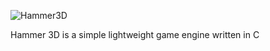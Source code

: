![Hammer3D](https://github.com/user-attachments/assets/ecb6b215-fc90-4060-9bbf-61677d68048d)

Hammer 3D is a simple lightweight game engine written in C
